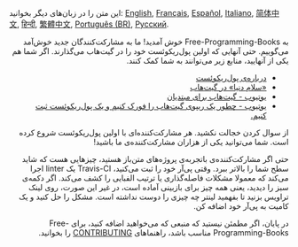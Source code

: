 این متن را در زبان‌های دیگر بخوانید: [English](HOWTO.md), [Français](HOWTO-fr.md), [Español](HOWTO-es.md), [Italiano](HOWTO-it.md), [简体中文](HOWTO-zh.md), [हिन्दी](HOWTO-hi.md), [繁體中文](HOWTO-zh_TW.md), [Português (BR)](HOWTO-pt_BR.md), [Русский](HOWTO-ru.md).

<div dir="rtl">
به Free-Programming-Books خوش آمدید! ما به مشارکت‌کنندگان جدید خوش‌آمد می‌گوییم. حتی آنهایی که اولین پول‌ریکوئست خود را در گیت‌هاب می‌گذارند. اگر شما هم یکی از آنهایید، منابع زیر می‌توانند به شما کمک کنند.

* [درباره‌ی پول‌ریکوئست](https://help.github.com/articles/about-pull-requests/)
* [«سلام دنیا» در گیت‌هاب](https://guides.github.com/activities/hello-world/)
* [یوتیوب - گیت‌هاب برای مبتدیان](https://www.youtube.com/watch?v=0fKg7e37bQE)
* [یوتیوب - چطور یک ریپوی گیت‌هاب را فورک کنیم و یک پول‌ریکوئست ثبت کنیم.](https://www.youtube.com/watch?v=G1I3HF4YWEw)


از سوال کردن خجالت نکشید. هر مشارکت‌کننده‌ای با اولین پول‌ریکوئست شروع کرده است. شما می‌توانید یکی از هزاران مشارکت‌کننده‌ی ما باشید!

حتی اگر مشارکت‌کننده‌ی باتجربه‌ی پروژه‌های متن‌باز هستید، چیزهایی هست که شاید سطح شما را بالاتر ببرد. وقتی پی‌آر خود را ثبت می‌کنید، Travis-CI یک linter اجرا می‌کند که معمولا مشکلات فاصله‌گذاری یا ترتیب الفبایی را کشف می‌کند. اگر دکمه‌ی سبز را دیدید، یعنی همه چیز برای بازبینی آماده است، در غیر این صورت، روی لینک تراویس بزنید تا بفهمید لینتر چه چیزی را دوست نداشته است. مشکل را حل کنید و یک کامیت به پی‌آر خود اضافه کن.

در پایان، اگر مطمئن نیستید که منبعی که می‌خواهید اضافه کنید، برای Free-Programming-Books مناسب باشد، راهنماهای [CONTRIBUTING](CONTRIBUTING-fa_IR.md) را بخوانید.
</div>
